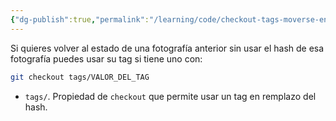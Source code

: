 ```yaml
---
{"dg-publish":true,"permalink":"/learning/code/checkout-tags-moverse-entre-fotografias-usando-los-tags-en-git/","created":"2024-03-27T19:47","updated":"2024-03-27T19:48"}
---
```


Si quieres volver al estado de una fotografía anterior sin usar el hash de esa fotografía puedes usar su tag si tiene uno con:
```bash
git checkout tags/VALOR_DEL_TAG
```
- `tags/`. Propiedad de `checkout` que permite usar un tag en remplazo del hash.